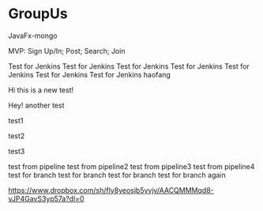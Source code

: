 # GroupUs

JavaFx-mongo

MVP: Sign Up/In; Post; Search; Join

Test for Jenkins
Test for Jenkins
Test for Jenkins
Test for Jenkins
Test for Jenkins
Test for Jenkins
Test for Jenkins
haofang

Hi this is a new test!

Hey! another test

test1

test2

test3

test from pipeline
test from pipeline2
test from pipeline3
test from pipeline4
test for branch
test for branch
test for branch
test for branch again

https://www.dropbox.com/sh/fly8yeosjb5yvjv/AACQMMMqd8-vJP4GavS3yp57a?dl=0

